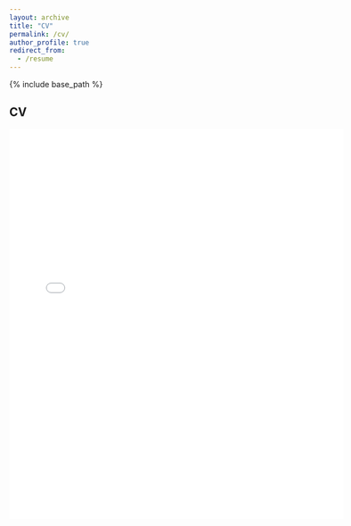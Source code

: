 ```yaml
---
layout: archive
title: "CV"
permalink: /cv/
author_profile: true
redirect_from:
  - /resume
---
```


{% include base_path %}

CV
------
<embed src="{{ site.baseurl }}/files/cv.pdf" width="600" height="700" type='application/pdf'> 

